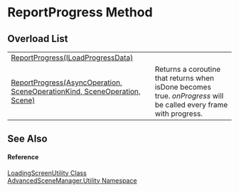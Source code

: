 # ReportProgress Method


## Overload List
<table>
<tr>
<td><a href="M_AdvancedSceneManager_Utility_LoadingScreenUtility_ReportProgress">ReportProgress(ILoadProgressData)</a></td>
<td> </td></tr>
<tr>
<td><a href="M_AdvancedSceneManager_Utility_LoadingScreenUtility_ReportProgress_1">ReportProgress(AsyncOperation, SceneOperationKind, SceneOperation, Scene)</a></td>
<td>Returns a coroutine that returns when isDone becomes true. <em>onProgress</em> will be called every frame with progress.</td></tr>
</table>

## See Also


#### Reference
<a href="T_AdvancedSceneManager_Utility_LoadingScreenUtility">LoadingScreenUtility Class</a>  
<a href="N_AdvancedSceneManager_Utility">AdvancedSceneManager.Utility Namespace</a>  
